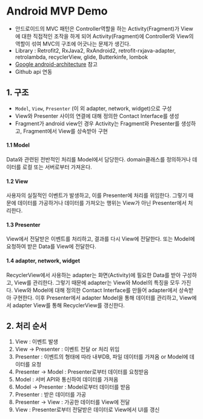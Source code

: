 Android MVP Demo
================
* 안드로이드의 MVC 패턴은 Controller역할을 하는 Activity(Fragment)가 View에 대한 직접적인 조작을 하게 되어 Activity(Fragment)에 Controller와 View의 역할이 섞여 MVC의 구조에 어긋나는 문제가 생긴다.
* Library : Retrofit2, RxJava2, RxAndroid2, retrofit-rxjava-adapter, retrolambda, recyclerView, glide, Butterkinfe, lombok
* [Google android-architecture](https://github.com/googlesamples/android-architecture) 참고
* Github api 연동

## 1. 구조
* <code>Model</code>, <code>View</code>, <code>Presenter</code> (이 외 adapter, network, widget)으로 구성
* View와 Presenter 사이의 연결에 대해 정의한 Contact Interface를 생성
* Fragment가 android view인 경우 Activity는 Fragment와 Presenter를 생성하고, Fragment에서 View를 상속받아 구현

#### 1.1 Model
Data와 관련된 전반적인 처리를 Model에서 담당한다. domain클래스를 정의하거나 데이터를 로컬 또는 서버로부터 가져온다.

#### 1.2 View
사용자의 실질적인 이벤트가 발생하고, 이를 Presenter에 처리를 위임한다. 그렇기 때문에 데이터를 가공하거나 데이터를 가져오는 행위는 View가 아닌 Presenter에서 처리한다.

#### 1.3 Presenter
View에서 전달받은 이벤트를 처리하고, 결과를 다시 View에 전달한다. 또는 Model에 요청하여 받은 Data를 View에 전달한다.

#### 1.4 adapter, network, widget
RecyclerView에서 사용하는 adapter는 화면(Activity)에 필요한 Data를 받아 구성하고, View를 관리한다. 그렇기 때문에 adapter는 View와 Model의 특징을 모두 가진다. View와 Model에 대해 정의한 Contact Interface를 만들어 adapter에서 상속받아 구현한다. 이후 Presenter에서 adapter Model을 통해 데이터를 관리하고, View에서 adapter View를 통해 RecyclerView를 갱신한다.

## 2. 처리 순서
1. View : 이벤트 발생
2. View -> Presenter : 이벤트 전달 or 처리 위임
3. Presenter : 이벤트의 형태에 따라 내부DB, 파일 데이터를 가져옴 or Model에 데이터를 요청
4. Presenter -> Model : Presenter로부터 데이터를 요청받음
5. Model : 서버 API와 통신하여 데이터를 가져옴
6. Model -> Presenter : Model로부터 데이터를 받음
7. Presenter : 받은 데이터를 가공
8. Presenter -> View : 가공한 데이터를 View에 전달
9. View : Presenter로부터 전달받은 데이터로 View에서 UI를 갱신

